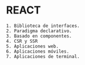 # REACT

    1. Biblioteca de interfaces.
    2. Paradigma declarativo.
    3. Basado en componentes.
    4. CSR y SSR
    5. Aplicaciones web.
    6. Aplicaciones móviles.
    7. Aplicaciones de terminal.
